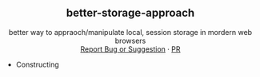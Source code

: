 <div align="center">
  <h2 align="center">better-storage-approach</h2>

  <p align="center">
    better way to appraoch/manipulate local, session storage in mordern web browsers
    <br />
    <a href="https://github.com/IwannabeRealnerD/better-storage-approach">Report Bug or Suggestion</a>
    ·
    <a href="https://github.com/IwannabeRealnerD/better-storage-approach/pulls">PR</a>
  </p>
</div>

- Constructing
<!-- ## 사용 기술

  <img src="https://img.shields.io/badge/svelte-FF3200?style=for-the-badge&logo=svelte&logoColor=white">
  <img src="https://img.shields.io/badge/vite-646CFF?style=for-the-badge&logo=vite&logoColor=white">
  <img src="https://img.shields.io/badge/vitest-6E9F18?style=for-the-badge&logo=vitest&logoColor=white">

## 배포 환경

- github pages를 이용하여 배포 [배포 링크](https://iwannaberealnerd.github.io/khanne-sh/)

## 사용방법

### 대응 커맨드

```sh
 help # khanne-sh 사용법 확인
 about # khanne-sh 프로젝트에 대한 설명
 github # khanne의 깃헙 페이지로 이동
 blog # khanne의 블로그로 이동
 pwd # 현재 접근 URL 확인
 clear # 입력된 command history 삭제
```

- 추가 명령어는 업데이트 예정

## 로컬 환경에서 시작하기

- 다음은 로컬에서 프로젝트를 설정하는 방법에 대한 설명입니다. 로컬 사본을 설정하고 실행하려면 다음의 간단한 예제 단계를 따르세요.
- 해당 프로젝트 시작을 위해서는 reapository를 clone 하고 dependency를 설치해야 합니다.

### 환경 설정

- nodejs - 18.16.0
- pnpm - 8.6.0
  ```sh
  corepack prepare pnpm@8.6.0 --activate
  ```

### 실행방법

1. 레포지터리 clone
   ```sh
   git clone https://github.com/IwannabeRealnerD/khanne-sh.git
   ```
2. pnpm dependency 설치
   ```sh
   pnpm install --frozen-lockfile
   ```
3. 프로젝트 실행
   ```sh
   pnpm dev
   ```

## 기능 추가 로드맵

- [ ] Changelog 추가
- [ ] OG 이미지 추가
- [ ] e2e 테스트 (playwright) 추가
- [ ] 영어 README 작성

## Contact

khanne - iwannaberealnerd@gmail.com -->
